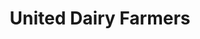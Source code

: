 ---
title: "United Dairy Farmers"
url: /cincinnati/united-dairy-farmers-montgomery-road/
shop: Lebensmittel
---